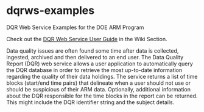 # dqrws-examples
DQR Web Service Examples for the DOE ARM Program

Check out the [DQR Web Service User Guide](https://github.com/Sean-T-Moore/dqrws-examples/wiki) in the Wiki Section.

Data quality issues are often found some time after data is collected, ingested, archived and then delivered to an end user. The Data Quality Report (DQR) web service allows a user application to automatically query the DQR database in order to retrieve the most up-to-date information regarding the quality of their data holdings. The service returns a list of time blocks (start/end time pairs) that delineate when a user should not use or should be suspicious of their ARM data. Optionally, additional information about the DQR responsible for the time blocks in the report can be returned. This might include the DQR identifier string and the subject details. 
